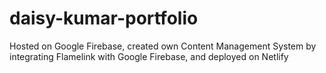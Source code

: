 # daisy-kumar-portfolio
Hosted on Google Firebase, created own Content Management System by integrating Flamelink with Google Firebase, and deployed on Netlify
